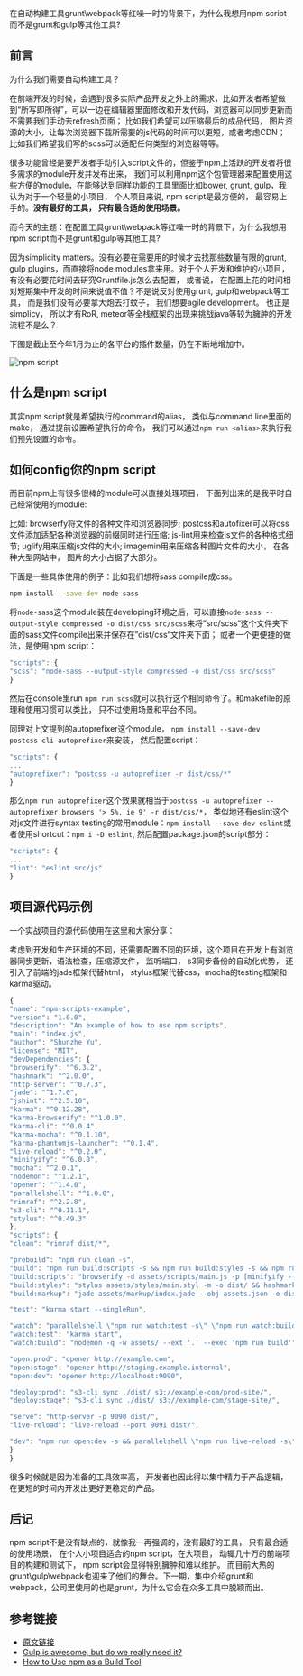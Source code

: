 在自动构建工具grunt\webpack等红噪一时的背景下，为什么我想用npm script而不是grunt和gulp等其他工具?

## 前言

为什么我们需要自动构建工具？

在前端开发的时候，会遇到很多实际产品开发之外上的需求，比如开发者希望做到“所写即所得”，可以一边在编辑器里面修改和开发代码，浏览器可以同步更新而不需要我们手动去refresh页面； 比如我们希望可以压缩最后的成品代码， 图片资源的大小，让每次浏览器下载所需要的js代码的时间可以更短，或者考虑CDN； 比如我们希望我们写的scss可以适配任何类型的浏览器等等。

很多功能曾经是要开发者手动引入script文件的，但鉴于npm上活跃的开发者将很多需求的module开发并发布出来， 我们可以利用npm这个包管理器来配置使用这些方便的module，在能够达到同样功能的工具里面比如bower, grunt, gulp，我认为对于一个轻量的小项目， 个人项目来说, npm script是最方便的， 最容易上手的。**没有最好的工具， 只有最合适的使用场景。**

而今天的主题：在配置工具grunt\webpack等红噪一时的背景下，为什么我想用npm script而不是grunt和gulp等其他工具?

因为simplicity matters。没有必要在需要用的时候才去找那些数量有限的grunt, gulp plugins，而直接将node modules拿来用。对于个人开发和维护的小项目， 有没有必要花时间去研究Gruntfile.js怎么去配置， 或者说， 在配置上花的时间相对短期集中开发的时间来说值不值？不是说反对使用grunt, gulp和webpack等工具， 而是我们没有必要拿大炮去打蚊子， 我们想要agile development。 也正是simplicy， 所以才有RoR, meteor等全栈框架的出现来挑战java等较为臃肿的开发流程不是么？

下图是截止至今年1月为止的各平台的插件数量，仍在不断地增加中。

![npm script](http://ac-TC2Vc5Tu.clouddn.com/f247d4b81bd3044a.png)

## 什么是npm script

其实npm script就是希望执行的command的alias， 类似与command line里面的make， 通过提前设置希望执行的命令， 我们可以通过`npm run <alias>`来执行我们预先设置的命令。

## 如何config你的npm script

而目前npm上有很多很棒的module可以直接处理项目， 下面列出来的是我平时自己经常使用的module: 

比如: browserfy将文件的各种文件和浏览器同步; postcss和autofixer可以将css文件添加适配各种浏览器的前缀同时进行压缩; js-lint用来检查js文件的各种格式细节; uglify用来压缩js文件的大小; imagemin用来压缩各种图片文件的大小， 在各种大型网站中， 图片的大小占据了大部分。

下面是一些具体使用的例子：比如我们想将sass compile成css。

```sh
npm install --save-dev node-sass
```

将`node-sass`这个module装在developing环境之后，可以直接`node-sass --output-style compressed -o dist/css src/scss`来将”src/scss“这个文件夹下面的sass文件compile出来并保存在”dist/css“文件夹下面； 或者一个更便捷的做法，是使用npm script：

```js
"scripts": {
"scss": "node-sass --output-style compressed -o dist/css src/scss"
}
```

然后在console里run `npm run scss`就可以执行这个相同命令了。和makefile的原理和使用习惯可以类比， 只不过使用场景和平台不同。

同理对上文提到的autoprefixer这个module， `npm install --save-dev postcss-cli autoprefixer`来安装， 然后配置script：

```js
"scripts": {
...
"autoprefixer": "postcss -u autoprefixer -r dist/css/*"
}
```

那么`npm run autoprefixer`这个效果就相当于`postcss -u autoprefixer --autoprefixer.browsers '> 5%, ie 9' -r dist/css/*`， 类似地还有eslint这个对js文件进行syntax testing的常用module：`npm install --save-dev eslint`或者使用shortcut：`npm i -D eslint`, 然后配置package.json的script部分：

```js
"scripts": {
...
"lint": "eslint src/js"
}
```

## 项目源代码示例

一个实战项目的源代码使用在这里和大家分享：

考虑到开发和生产环境的不同，还需要配置不同的环境，这个项目在开发上有浏览器同步更新，语法检查，压缩源文件， 监听端口， s3同步备份的自动化优势， 还引入了前端的jade框架代替html， stylus框架代替css，mocha的testing框架和karma驱动。

```js
{
"name": "npm-scripts-example",
"version": "1.0.0",
"description": "An example of how to use npm scripts",
"main": "index.js",
"author": "Shunzhe Yu",
"license": "MIT",
"devDependencies": {
"browserify": "^6.3.2",
"hashmark": "^2.0.0",
"http-server": "^0.7.3",
"jade": "^1.7.0",
"jshint": "^2.5.10",
"karma": "^0.12.28",
"karma-browserify": "^1.0.0",
"karma-cli": "^0.0.4",
"karma-mocha": "^0.1.10",
"karma-phantomjs-launcher": "^0.1.4",
"live-reload": "^0.2.0",
"minifyify": "^6.0.0",
"mocha": "^2.0.1",
"nodemon": "^1.2.1",
"opener": "^1.4.0",
"parallelshell": "^1.0.0",
"rimraf": "^2.2.8",
"s3-cli": "^0.11.1",
"stylus": "^0.49.3"
},
"scripts": {
"clean": "rimraf dist/*",

"prebuild": "npm run clean -s",
"build": "npm run build:scripts -s && npm run build:styles -s && npm run build:markup -s",
"build:scripts": "browserify -d assets/scripts/main.js -p [minifyify --compressPath . --map main.js.map --output dist/main.js.map] | hashmark -n dist/main.js -s -l 8 -m assets.json 'dist/{name}{hash}{ext}'",
"build:styles": "stylus assets/styles/main.styl -m -o dist/ && hashmark -s -l 8 -m assets.json dist/main.css 'dist/{name}{hash}{ext}'",
"build:markup": "jade assets/markup/index.jade --obj assets.json -o dist",

"test": "karma start --singleRun",

"watch": "parallelshell \"npm run watch:test -s\" \"npm run watch:build -s\"",
"watch:test": "karma start",
"watch:build": "nodemon -q -w assets/ --ext '.' --exec 'npm run build'",

"open:prod": "opener http://example.com",
"open:stage": "opener http://staging.example.internal",
"open:dev": "opener http://localhost:9090",

"deploy:prod": "s3-cli sync ./dist/ s3://example-com/prod-site/",
"deploy:stage": "s3-cli sync ./dist/ s3://example-com/stage-site/",

"serve": "http-server -p 9090 dist/",
"live-reload": "live-reload --port 9091 dist/",

"dev": "npm run open:dev -s && parallelshell \"npm run live-reload -s\" \"npm run serve -s\" \"npm run watch -s\""
}
}
```

很多时候就是因为准备的工具效率高， 开发者也因此得以集中精力于产品逻辑， 在更短的时间内开发出更好更稳定的产品。

## 后记

npm script不是没有缺点的，就像我一再强调的，没有最好的工具， 只有最合适的使用场景， 在个人小项目适合的npm script，在大项目， 动辄几十万的前端项目的构建和测试下， npm script会显得特别臃肿和难以维护。 而目前大热的grunt\gulp\webpack也迎来了他们的舞台。下一期，集中介绍grunt和webpack，公司里使用的也是grunt，为什么它会在众多工具中脱颖而出。

## 参考链接

- [原文链接](http://chocoluffy.com/2016/05/15/%E5%89%8D%E7%AB%AF%E5%BC%80%E5%8F%91%E5%B7%A5%E5%85%B7%E5%BA%93-%E7%AC%AC%E4%B8%80%E6%9C%9F-npm-script/)
- [Gulp is awesome, but do we really need it?](http://gon.to/2015/02/26/gulp-is-awesome-but-do-we-really-need-it/)
- [How to Use npm as a Build Tool](http://blog.keithcirkel.co.uk/how-to-use-npm-as-a-build-tool/)

